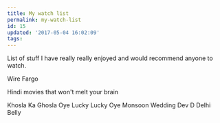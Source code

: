 ```yaml
---
title: My watch list
permalink: my-watch-list
id: 15
updated: '2017-05-04 16:02:09'
tags:
---
```


List of stuff I have really really enjoyed and would recommend anyone to watch.

Wire
Fargo






Hindi movies that won't melt your brain

Khosla Ka Ghosla
Oye Lucky Lucky Oye
Monsoon Wedding
Dev D
Delhi Belly